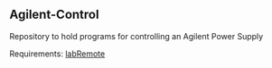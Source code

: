 ## Agilent-Control
Repository to hold programs for controlling an Agilent Power Supply

Requirements:
[labRemote](https://gitlab.cern.ch/berkeleylab/labRemote)

